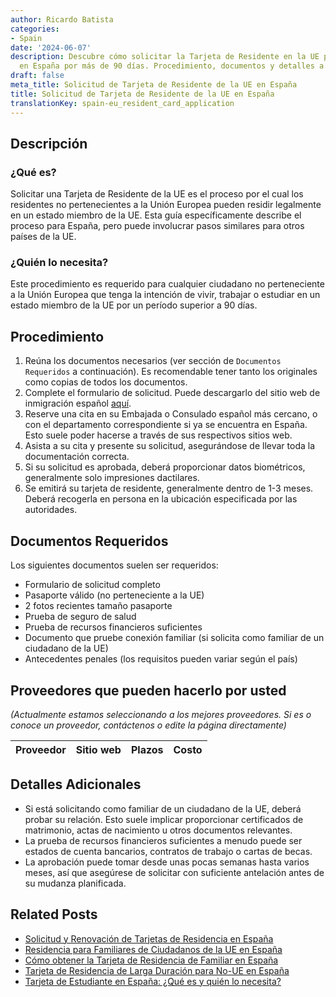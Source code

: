 ```yaml
---
author: Ricardo Batista
categories:
- Spain
date: '2024-06-07'
description: Descubre cómo solicitar la Tarjeta de Residente en la UE para vivir legalmente
  en España por más de 90 días. Procedimiento, documentos y detalles a considerar.
draft: false
meta_title: Solicitud de Tarjeta de Residente de la UE en España
title: Solicitud de Tarjeta de Residente de la UE en España
translationKey: spain-eu_resident_card_application
---
```



## Descripción
### ¿Qué es?
Solicitar una Tarjeta de Residente de la UE es el proceso por el cual los residentes no pertenecientes a la Unión Europea pueden residir legalmente en un estado miembro de la UE. Esta guía específicamente describe el proceso para España, pero puede involucrar pasos similares para otros países de la UE.
### ¿Quién lo necesita?
Este procedimiento es requerido para cualquier ciudadano no perteneciente a la Unión Europea que tenga la intención de vivir, trabajar o estudiar en un estado miembro de la UE por un período superior a 90 días.

## Procedimiento

1. Reúna los documentos necesarios (ver sección de `Documentos Requeridos` a continuación). Es recomendable tener tanto los originales como copias de todos los documentos.
2. Complete el formulario de solicitud. Puede descargarlo del sitio web de inmigración español [aquí](http://www.interior.gob.es/web/servicios-al-ciudadano/modelos-de-solicitud/extranjeria).
3. Reserve una cita en su Embajada o Consulado español más cercano, o con el departamento correspondiente si ya se encuentra en España. Esto suele poder hacerse a través de sus respectivos sitios web.
4. Asista a su cita y presente su solicitud, asegurándose de llevar toda la documentación correcta.
5. Si su solicitud es aprobada, deberá proporcionar datos biométricos, generalmente solo impresiones dactilares.
6. Se emitirá su tarjeta de residente, generalmente dentro de 1-3 meses. Deberá recogerla en persona en la ubicación especificada por las autoridades.

## Documentos Requeridos
Los siguientes documentos suelen ser requeridos:

- Formulario de solicitud completo
- Pasaporte válido (no perteneciente a la UE)
- 2 fotos recientes tamaño pasaporte
- Prueba de seguro de salud
- Prueba de recursos financieros suficientes
- Documento que pruebe conexión familiar (si solicita como familiar de un ciudadano de la UE)
- Antecedentes penales (los requisitos pueden variar según el país)

## Proveedores que pueden hacerlo por usted

_(Actualmente estamos seleccionando a los mejores proveedores. Si es o conoce un proveedor, contáctenos o edite la página directamente)_

| Proveedor | Sitio web | Plazos | Costo |
| --------------- | --------------- | :-------------: | :-------------: |

## Detalles Adicionales
- Si está solicitando como familiar de un ciudadano de la UE, deberá probar su relación. Esto suele implicar proporcionar certificados de matrimonio, actas de nacimiento u otros documentos relevantes.
- La prueba de recursos financieros suficientes a menudo puede ser estados de cuenta bancarios, contratos de trabajo o cartas de becas.
- La aprobación puede tomar desde unas pocas semanas hasta varios meses, así que asegúrese de solicitar con suficiente antelación antes de su mudanza planificada.

## Related Posts

- [Solicitud y Renovación de Tarjetas de Residencia en España](https://tramitit.com/es/guides/spain/tarjeta_inicial_o_renovación_residencia_o_residencia_y_trabajo/)
- [Residencia para Familiares de Ciudadanos de la UE en España](https://tramitit.com/es/guides/spain/solicitud_de_la_tarjeta_de_residencia_de_familiar_de_comunitario/)
- [Cómo obtener la Tarjeta de Residencia de Familiar en España](https://tramitit.com/es/guides/spain/tarjeta_de_residencia_de_familiar_de_ciudadano_de_la_unión_europea/)
- [Tarjeta de Residencia de Larga Duración para No-UE en España](https://tramitit.com/es/guides/spain/tarjeta_de_residencia_de_larga_duración/)
- [Tarjeta de Estudiante en España: ¿Qué es y quién lo necesita?](https://tramitit.com/es/guides/spain/tarjeta_de_estudiantes_para_extranjeros_inicial_o_renovación/)